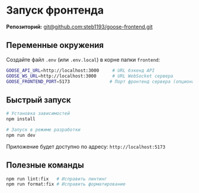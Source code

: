 # Запуск фронтенда

**Репозиторий:** [git@github.com:steb1193/goose-frontend.git](git@github.com:steb1193/goose-frontend.git)

## Переменные окружения

Создайте файл `.env` (или `.env.local`) в корне папки `frontend`:

```bash
GOOSE_API_URL=http://localhost:3000     # URL бэкенд API
GOOSE_WS_URL=http://localhost:3000      # URL WebSocket сервера
GOOSE_FRONTEND_PORT=5173               # Порт фронтенд сервера (опционально)
```

## Быстрый запуск

```bash
# Установка зависимостей
npm install

# Запуск в режиме разработки
npm run dev
```

Приложение будет доступно по адресу: `http://localhost:5173`

## Полезные команды

```bash
npm run lint:fix   # Исправить линтинг
npm run format:fix # Исправить форматирование
```
